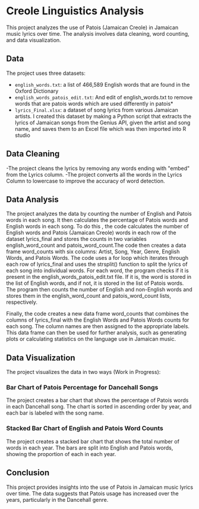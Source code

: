 # Creole Linguistics Analysis

This project analyzes the use of Patois (Jamaican Creole) in Jamaican music lyrics over time. The analysis involves data cleaning, word counting, and data visualization.

## Data

The project uses three datasets:

- `english_words.txt`: a list of 466,589 English words that are found in the Oxford Dictionary 
- `english_words_patois_edit.txt`: And edit of english_words.txt to remove words that are patois words which are used differently in patois*
- `lyrics_Final.xlsx`: a dataset of song lyrics from various Jamaican artists. I created this dataset by making a Python script that extracts the lyrics of Jamaican songs from the Genius API, given the artist                          and song name, and saves them to an Excel file which was then imported into R studio 

## Data Cleaning

-The project cleans the lyrics by removing any words ending with "embed" from the Lyrics column. 
-The project converts all the words in the Lyrics Column to lowercase to improve the accuracy of word detection.

## Data Analysis

The project analyzes the data by counting the number of English and Patois words in each song. It then calculates the percentage of Patois words and English words in each song.
To do this , the code calculates the number of English words and Patois (Jamaican Creole) words in each row of the dataset lyrics_final and stores the counts in two variables english_word_count and patois_word_count.The code then creates a data frame word_counts with six columns: Artist, Song, Year, Genre, English Words, and Patois Words. The code uses a for loop which iterates through each row of lyrics_final and uses the strsplit() function to split the lyrics of each song into individual words. For each word, the program checks if it is present in the english_words_patois_edit.txt file. If it is, the word is stored in the list of English words, and if not, it is stored in the list of Patois words. The program then counts the number of English and non-English words and stores them in the english_word_count and patois_word_count lists, respectively.  

Finally, the code creates a new data frame word_counts that combines the columns of lyrics_final with the English Words and Patois Words counts for each song. The column names are then assigned to the appropriate labels. This data frame can then be used for further analysis, such as generating plots or calculating statistics on the language use in Jamaican music.

## Data Visualization

The project visualizes the data in two ways (Work in Progress):

### Bar Chart of Patois Percentage for Dancehall Songs

The project creates a bar chart that shows the percentage of Patois words in each Dancehall song. The chart is sorted in ascending order by year, and each bar is labeled with the song name.

### Stacked Bar Chart of English and Patois Word Counts

The project creates a stacked bar chart that shows the total number of words in each year. The bars are split into English and Patois words, showing the proportion of each in each year.

## Conclusion

This project provides insights into the use of Patois in Jamaican music lyrics over time. The data suggests that Patois usage has increased over the years, particularly in the Dancehall genre.
